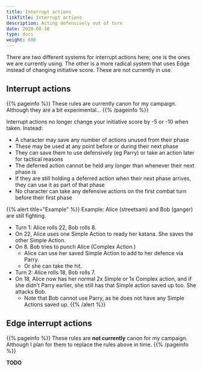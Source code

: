 ```yaml
---
title: Interrupt actions
linkTitle: Interrupt actions
description: Acting defensively out of turn
date: 2020-08-30
type: docs
weight: 600
---
```


There are two different systems for interrupt actions here; one is the ones we are currently using. The other is a more radical system that uses Edge instead of changing initiative score. These are not currently in use.

## Interrupt actions

{{% pageinfo %}} 
These rules are currently canon for my campaign. Although they are a bit experimental...
{{% /pageinfo %}}

Interrupt actions no longer change your initiative score by -5 or -10 when taken. Instead:

*   A character may save any number of actions unused from their phase
*   These may be used at any point before or during their next phase
*   They can save them to use defensively (eg Parry) or take an action later for tactical reasons
*   The deferred action cannot be held any longer than whenever their next phase is
*   If they are still holding a deferred action when their next phase arrives, they can use it as part of that phase
*   No character can take any defensive actions on the first combat turn before their first phase 

{{% alert title="Example" %}}
Example: Alice (streetsam) and Bob (ganger) are still fighting.

*   Turn 1: Alice rolls 22, Bob rolls 8.
*   On 22, Alice uses one Simple Action to ready her katana. She saves the other Simple Action.
*   On 8. Bob tries to punch Alice (Complex Action.)
	*   Alice can use her saved Simple Action to add to her defence via Parry.
	*   Or she can take the hit.
*   Turn 2: Alice rolls 18, Bob rolls 7.
*   On 18, Alice now has her normal 2x Simple or 1x Complex action, and if she didn’t Parry earlier, she still has that Simple action saved up too. She attacks Bob. 
	*   Note that Bob cannot use Parry, as he does not have any Simple Actions saved up.
{{% /alert %}}



## Edge interrupt actions

{{% pageinfo %}} 
These rules are **not currently** canon for my campaign. Although I plan for them to replace the rules above in time.
{{% /pageinfo %}}

**TODO**
